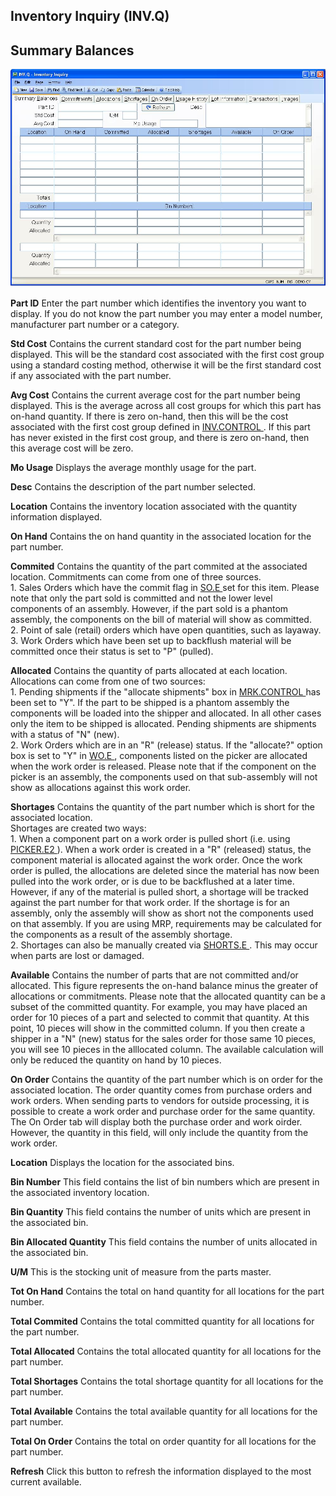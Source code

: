 ##  Inventory Inquiry (INV.Q)

<PageHeader />

##  Summary Balances

![](./INV-Q-1.jpg)

**Part ID** Enter the part number which identifies the inventory you want to
display. If you do not know the part number you may enter a model number,
manufacturer part number or a category.  
  
**Std Cost** Contains the current standard cost for the part number being
displayed. This will be the standard cost associated with the first cost group
using a standard costing method, otherwise it will be the first standard cost
if any associated with the part number.  
  
**Avg Cost** Contains the current average cost for the part number being displayed. This is the average across all cost groups for which this part has on-hand quantity. If there is zero on-hand, then this will be the cost associated with the first cost group defined in [ INV.CONTROL ](../../../INV-ENTRY/INV-CONTROL/README.md) . If this part has never existed in the first cost group, and there is zero on-hand, then this average cost will be zero.   
  
**Mo Usage** Displays the average monthly usage for the part.  
  
**Desc** Contains the description of the part number selected.  
  
**Location** Contains the inventory location associated with the quantity
information displayed.  
  
**On Hand** Contains the on hand quantity in the associated location for the
part number.  
  
**Commited** Contains the quantity of the part commited at the associated
location. Commitments can come from one of three sources.  
1\. Sales Orders which have the commit flag in [ SO.E ](../../../../MRK-OVERVIEW/MRK-ENTRY/SO-E/README.md) set for this item. Please note that only the part sold is committed and not the lower level components of an assembly. However, if the part sold is a phantom assembly, the components on the bill of material will show as committed.   
2\. Point of sale (retail) orders which have open quantities, such as layaway.  
3\. Work Orders which have been set up to backflush material will be committed
once their status is set to "P" (pulled).  
  
**Allocated** Contains the quantity of parts allocated at each location.
Allocations can come from one of two sources:  
1\. Pending shipments if the "allocate shipments" box in [ MRK.CONTROL ](../../../../MRK-OVERVIEW/MRK-ENTRY/MRK-CONTROL/README.md) has been set to "Y". If the part to be shipped is a phantom assembly the components will be loaded into the shipper and allocated. In all other cases only the item to be shipped is allocated. Pending shipments are shipments with a status of "N" (new).   
2\. Work Orders which are in an "R" (release) status. If the "allocate?" option box is set to "Y" in [ WO.E ](../../../../PRO-OVERVIEW/PRO-ENTRY/WO-E/README.md) , components listed on the picker are allocated when the work order is released. Please note that if the component on the picker is an assembly, the components used on that sub-assembly will not show as allocations against this work order.   
  
**Shortages** Contains the quantity of the part number which is short for the
associated location.  
Shortages are created two ways:  
1\. When a component part on a work order is pulled short (i.e. using [ PICKER.E2 ](../../../../PRO-OVERVIEW/PRO-ENTRY/PICKER-E2/README.md) ). When a work order is created in a "R" (released) status, the component material is allocated against the work order. Once the work order is pulled, the allocations are deleted since the material has now been pulled into the work order, or is due to be backflushed at a later time. However, if any of the material is pulled short, a shortage will be tracked against the part number for that work order. If the shortage is for an assembly, only the assembly will show as short not the components used on that assembly. If you are using MRP, requirements may be calculated for the components as a result of the assembly shortage.   
2\. Shortages can also be manually created via [ SHORTS.E ](../../../INV-ENTRY/SHORTS-E/README.md) . This may occur when parts are lost or damaged.   
  
**Available** Contains the number of parts that are not committed and/or
allocated. This figure represents the on-hand balance minus the greater of
allocations or commitments. Please note that the allocated quantity can be a
subset of the committed quantity. For example, you may have placed an order
for 10 pieces of a part and selected to commit that quantity. At this point,
10 pieces will show in the committed column. If you then create a shipper in a
"N" (new) status for the sales order for those same 10 pieces, you will see 10
pieces in the alllocated column. The available calculation will only be
reduced the quantity on hand by 10 pieces.  
  
**On Order** Contains the quantity of the part number which is on order for
the associated location. The order quantity comes from purchase orders and
work orders. When sending parts to vendors for outside processing, it is
possible to create a work order and purchase order for the same quantity. The
On Order tab will display both the purchase order and work oirder. However,
the quantity in this field, will only include the quantity from the work
order.  
  
**Location** Displays the location for the associated bins.  
  
**Bin Number** This field contains the list of bin numbers which are present
in the associated inventory location.  
  
**Bin Quantity** This field contains the number of units which are present in
the associated bin.  
  
**Bin Allocated Quantity** This field contains the number of units allocated
in the associated bin.  
  
**U/M** This is the stocking unit of measure from the parts master.  
  
**Tot On Hand** Contains the total on hand quantity for all locations for the
part number.  
  
**Total Commited** Contains the total committed quantity for all locations for
the part number.  
  
**Total Allocated** Contains the total allocated quantity for all locations
for the part number.  
  
**Total Shortages** Contains the total shortage quantity for all locations for
the part number.  
  
**Total Available** Contains the total available quantity for all locations
for the part number.  
  
**Total On Order** Contains the total on order quantity for all locations for
the part number.  
  
**Refresh** Click this button to refresh the information displayed to the most
current available.  
  
  
<badge text= "Version 8.10.57" vertical="middle" />

<PageFooter />